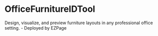 # OfficeFurnitureIDTool
Design, visualize, and preview furniture layouts in any professional office setting. - Deployed by EZPage
